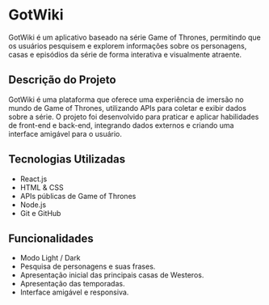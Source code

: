 # GotWiki

GotWiki é um aplicativo baseado na série Game of Thrones, permitindo que os usuários pesquisem e explorem informações sobre os personagens, casas e episódios da série de forma interativa e visualmente atraente.

## Descrição do Projeto
GotWiki é uma plataforma que oferece uma experiência de imersão no mundo de Game of Thrones, utilizando APIs para coletar e exibir dados sobre a série. O projeto foi desenvolvido para praticar e aplicar habilidades de front-end e back-end, integrando dados externos e criando uma interface amigável para o usuário.

## Tecnologias Utilizadas
- React.js
- HTML & CSS 
- APIs públicas de Game of Thrones
- Node.js
- Git e GitHub

## Funcionalidades
- Modo Light / Dark
- Pesquisa de personagens e suas frases.
- Apresentação inicial das principais casas de Westeros.
- Apresentação das temporadas.
- Interface amigável e responsiva.
